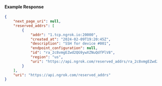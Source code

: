 <!-- Code generated for API Clients. DO NOT EDIT. -->

#### Example Response

```json
{
	"next_page_uri": null,
	"reserved_addrs": [
		{
			"addr": "1.tcp.ngrok.io:20000",
			"created_at": "2024-02-09T19:20:45Z",
			"description": "SSH for device #001",
			"endpoint_configuration": null,
			"id": "ra_2c8vmgEZwd2QG9ywXZNuQdfPlV8",
			"region": "us",
			"uri": "https://api.ngrok.com/reserved_addrs/ra_2c8vmgEZwd2QG9ywXZNuQdfPlV8"
		}
	],
	"uri": "https://api.ngrok.com/reserved_addrs"
}
```
